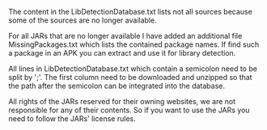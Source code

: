 The content in the LibDetectionDatabase.txt lists not all sources because some of the sources are no longer available.

For all JARs that are no longer available I have added an additional file MissingPackages.txt which lists the contained package names.
If find such a package in an APK you can extract and use it for library detection.

All lines in LibDetectionDatabase.txt which contain a semicolon need to be split by ';'.
The first column need to be downloaded and unzipped so that the path after the semicolon can be integrated into the database.

All rights of the JARs reserved for their owning websites, we are not responsible for any of their contents.
So if you want to use the JARs you need to follow the JARs' license rules.
